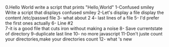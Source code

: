 0.Hello World
write a script that prints "Hello,World"
1-Confused smiley
Write a script that displays confused smiley
2-Let's display a file
display the content /etc/passwd file
3- what about 2
4- last lines of a file
5- I'd prefer the first ones actually
6- Line #2  
7-it is a good file that cuts iron without making a noise
8-  Save  currentstate  of directory
9-duplicate last line
10- no more javascript
11-Don't juste count your directories,make your  directories count
12- what 's new

